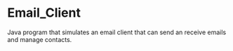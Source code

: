 # Email_Client

Java program that simulates an email client that can send an receive emails and manage contacts.
